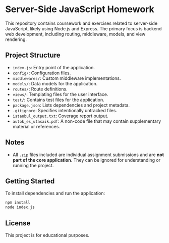 # Server-Side JavaScript Homework

This repository contains coursework and exercises related to server-side JavaScript, likely using Node.js and Express. The primary focus is backend web development, including routing, middleware, models, and view rendering.

## Project Structure

- `index.js`: Entry point of the application.
- `config/`: Configuration files.
- `middlewares/`: Custom middleware implementations.
- `models/`: Data models for the application.
- `routes/`: Route definitions.
- `views/`: Templating files for the user interface.
- `test/`: Contains test files for the application.
- `package.json`: Lists dependencies and project metadata.
- `.gitignore`: Specifies intentionally untracked files.
- `istanbul_output.txt`: Coverage report output.
- `autok_es_utasaik.pdf`: A non-code file that may contain supplementary material or references.

## Notes

- All `.zip` files included are individual assignment submissions and are **not part of the core application**. They can be ignored for understanding or running the project.

## Getting Started

To install dependencies and run the application:

```bash
npm install
node index.js
````

## License

This project is for educational purposes.
